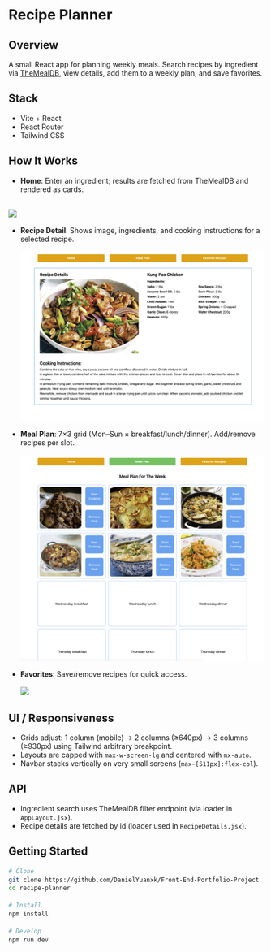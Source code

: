 # Recipe Planner

## Overview

A small React app for planning weekly meals. Search recipes by ingredient via [TheMealDB](https://www.themealdb.com/api.php), view details, add them to a weekly plan, and save favorites.

## Stack

- Vite + React
- React Router
- Tailwind CSS

## How It Works

- **Home**: Enter an ingredient; results are fetched from TheMealDB and rendered as cards.
<br/>

  <img src="screenshots/homePage.png" width="600"/>

- **Recipe Detail**: Shows image, ingredients, and cooking instructions for a selected recipe.  
  <br/>
  <img src="screenshots/recipeDetails.png" width="600"/>

- **Meal Plan**: 7×3 grid (Mon–Sun × breakfast/lunch/dinner). Add/remove recipes per slot.  
  <br/>
  <img src="screenshots/mealPlan.png" width="600"/>

- **Favorites**: Save/remove recipes for quick access.  
  <br/>
  <img src="screenshots/favorites.png" width="600"/>

## UI / Responsiveness

- Grids adjust: 1 column (mobile) → 2 columns (≥640px) → 3 columns (≥930px) using Tailwind arbitrary breakpoint.
- Layouts are capped with `max-w-screen-lg` and centered with `mx-auto`.
- Navbar stacks vertically on very small screens (`max-[511px]:flex-col`).

## API

- Ingredient search uses TheMealDB filter endpoint (via loader in `AppLayout.jsx`).
- Recipe details are fetched by id (loader used in `RecipeDetails.jsx`).

## Getting Started

```bash
# Clone
git clone https://github.com/DanielYuanxk/Front-End-Portfolio-Project
cd recipe-planner

# Install
npm install

# Develop
npm run dev
```
